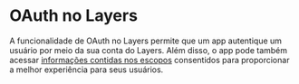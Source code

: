 # OAuth no Layers

A funcionalidade de OAuth no Layers permite que um app autentique um usuário por meio da sua conta do Layers. Além disso, o app pode também acessar [informações contidas nos escopos](link) consentidos  para proporcionar a melhor experiência para seus usuários.